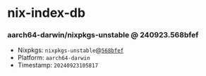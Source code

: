 # nix-index-db
### aarch64-darwin/nixpkgs-unstable @ 240923.568bfef
- Nixpkgs: `nixpkgs-unstable`@[`568bfef`](https://github.com/NixOS/nixpkgs/commit/568bfef547c14ca438c56a0bece08b8bb2b71a9c)
- Platform: `aarch64-darwin`
- Timestamp: `20240923105817`
